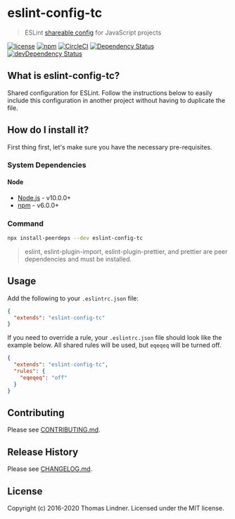 # eslint-config-tc

> ESLint [shareable config](http://eslint.org/docs/developer-guide/shareable-configs.html) for JavaScript projects


[![license](https://img.shields.io/github/license/tclindner/eslint-config-tc.svg?maxAge=2592000&style=flat-square)](https://github.com/tclindner/eslint-config-tc/blob/master/LICENSE)
[![npm](https://img.shields.io/npm/v/eslint-config-tc.svg?maxAge=2592000?style=flat-square)](https://www.npmjs.com/package/eslint-config-tc)
[![CircleCI](https://circleci.com/gh/tclindner/eslint-config-tc.svg?style=svg&circle-token=76cd4906598cc891780e51115a0c8269700a64ec)](https://circleci.com/gh/tclindner/eslint-config-tc)
[![Dependency Status](https://david-dm.org/tclindner/eslint-config-tc.svg?style=flat-square)](https://david-dm.org/tclindner/eslint-config-tc)
[![devDependency Status](https://david-dm.org/tclindner/eslint-config-tc/dev-status.svg?style=flat-square)](https://david-dm.org/tclindner/eslint-config-tc#info=devDependencies)


## What is eslint-config-tc?

Shared configuration for ESLint. Follow the instructions below to easily include this configuration in another project without having to duplicate the file.

## How do I install it?

First thing first, let's make sure you have the necessary pre-requisites.

### System Dependencies

#### Node

* [Node.js](https://nodejs.org/) - v10.0.0+
* [npm](http://npmjs.com) - v6.0.0+

### Command

```bash
npx install-peerdeps --dev eslint-config-tc
```

> eslint, eslint-plugin-import, eslint-plugin-prettier, and prettier are peer dependencies and must be installed.

## Usage

Add the following to your `.eslintrc.json` file:

```json
{
  "extends": "eslint-config-tc"
}
```

If you need to override a rule, your `.eslintrc.json` file should look like the example below. All shared rules will be used, but `eqeqeq` will be turned off.

```json
{
  "extends": "eslint-config-tc",
  "rules": {
    "eqeqeq": "off"
  }
}
```

## Contributing

Please see [CONTRIBUTING.md](CONTRIBUTING.md).

## Release History

Please see [CHANGELOG.md](CHANGELOG.md).

## License

Copyright (c) 2016-2020 Thomas Lindner. Licensed under the MIT license.
